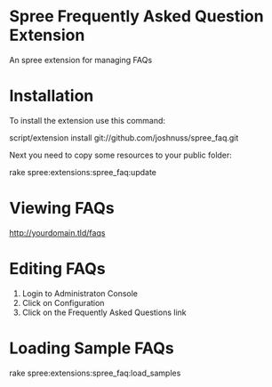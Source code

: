 Spree Frequently Asked Question Extension
=========

An spree extension for managing FAQs

Installation
============

To install the extension use this command:

script/extension install git://github.com/joshnuss/spree_faq.git

Next you need to copy some resources to your public folder:

rake spree:extensions:spree_faq:update

Viewing FAQs
============

http://yourdomain.tld/faqs

Editing FAQs
===========

1. Login to Administraton Console
2. Click on Configuration 
3. Click on the Frequently Asked Questions link

Loading Sample FAQs
=============

rake spree:extensions:spree_faq:load_samples
